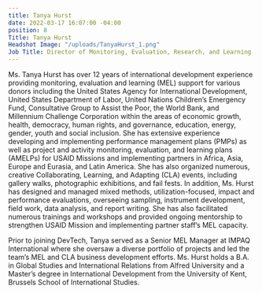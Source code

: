 ```yaml
---
title: Tanya Hurst
date: 2022-03-17 16:07:00 -04:00
position: 8
Title: Tanya Hurst
Headshot Image: "/uploads/TanyaHurst_1.png"
Job Title: Director of Monitoring, Evaluation, Research, and Learning
---
```


Ms. Tanya Hurst has over 12 years of international development experience providing monitoring, evaluation and learning (MEL) support for various donors including the United States Agency for International Development, United States Department of Labor, United Nations Children’s Emergency Fund, Consultative Group to Assist the Poor, the World Bank, and Millennium Challenge Corporation within the areas of economic growth, health, democracy, human rights, and governance, education, energy, gender, youth and social inclusion. She has extensive experience developing and implementing performance management plans (PMPs) as well as project and activity monitoring, evaluation, and learning plans (AMELPs) for USAID Missions and implementing partners in Africa, Asia, Europe and Eurasia, and Latin America. She has also organized numerous, creative Collaborating, Learning, and Adapting (CLA) events, including gallery walks, photographic exhibitions, and fail fests. In addition, Ms. Hurst has designed and managed mixed methods, utilization-focused, impact and performance evaluations, overseeing sampling, instrument development, field work, data analysis, and report writing. She has also facilitated numerous trainings and workshops and provided ongoing mentorship to strengthen USAID Mission and implementing partner staff’s MEL capacity. 

Prior to joining DevTech, Tanya served as a Senior MEL Manager at IMPAQ International where she oversaw a diverse portfolio of projects and led the team’s MEL and CLA business development efforts. Ms. Hurst holds a B.A. in Global Studies and International Relations from Alfred University and a Master’s degree in International Development from the University of Kent, Brussels School of International Studies.